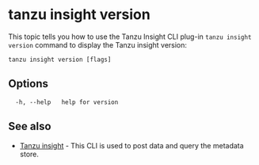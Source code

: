 # tanzu insight version

This topic tells you how to use the Tanzu Insight CLI plug-in
`tanzu insight version` command to display the Tanzu insight version:

```console
tanzu insight version [flags]
```

## <a id='options'></a>Options

```console
  -h, --help   help for version
```

## <a id='see-also'></a>See also

* [Tanzu insight](insight.md)	 - This CLI is used to post data and query the metadata store.
